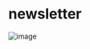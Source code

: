 # newsletter
![image](https://user-images.githubusercontent.com/63239385/206671042-68de200f-3ea0-4538-9256-383bc76c7b7d.png)
